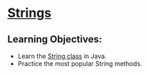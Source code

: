 # [Strings](https://login.codingdojo.com/m/315/9299/62840)

## Learning Objectives:

- Learn the [String class](https://docs.oracle.com/javase/8/docs/api/java/lang/String.html) in Java.
- Practice the most popular String methods.

